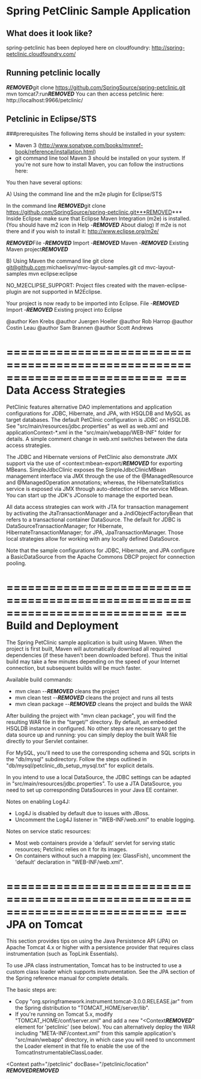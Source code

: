 # Spring PetClinic Sample Application

## What does it look like?
spring-petclinic has been deployed here on cloudfoundry: http://spring-petclinic.cloudfoundry.com/

## Running petclinic locally
***REMOVED***git clone https://github.com/SpringSource/spring-petclinic.git
mvn tomcat7:run***REMOVED***
You can then access petclinic here: http://localhost:9966/petclinic/




## Petclinic in Eclipse/STS

###prerequisites
The following items should be installed in your system:
* Maven 3 (http://www.sonatype.com/books/mvnref-book/reference/installation.html)
* git command line tool
Maven 3 should be installed on your system.
If you're not sure how to install Maven, you can follow the instructions here: 

You then have several options:

A) Using the command line and the m2e plugin for Eclipse/STS 

In the command line
***REMOVED***git clone https://github.com/SpringSource/spring-petclinic.git***REMOVED***
Inside Eclipse: make sure that Eclipse Maven Integration (m2e) is installed. 
(You should have m2 icon in Help -***REMOVED*** About dialog)
If m2e is not there and if you wish to install it:  http://www.eclipse.org/m2e/

***REMOVED***File -***REMOVED*** Import -***REMOVED*** Maven -***REMOVED*** Existing Maven project***REMOVED***



B) Using Maven the command line
git clone git@github.com:michaelisvy/mvc-layout-samples.git
cd mvc-layout-samples
mvn eclipse:eclipse

NO_M2ECLIPSE_SUPPORT: Project files created with the maven-eclipse-plugin are not supported in M2Eclipse.

Your project is now ready to be imported into Eclipse.
File -***REMOVED*** Import -***REMOVED*** Existing project into Eclipse






@author Ken Krebs
@author Juergen Hoeller
@author Rob Harrop
@author Costin Leau
@author Sam Brannen
@author Scott Andrews

==========================================================================
=== Data Access Strategies
==========================================================================

PetClinic features alternative DAO implementations and application
configurations for JDBC, Hibernate, and JPA, with HSQLDB and MySQL as
target databases. The default PetClinic configuration is JDBC on HSQLDB.
See "src/main/resources/jdbc.properties" as well as web.xml and
applicationContext-*.xml in the "src/main/webapp/WEB-INF" folder for
details. A simple comment change in web.xml switches between the data
access strategies.

The JDBC and Hibernate versions of PetClinic also demonstrate JMX support
via the use of <context:mbean-export/***REMOVED*** for exporting MBeans.
SimpleJdbcClinic exposes the SimpleJdbcClinicMBean management interface
via JMX through the use of the @ManagedResource and @ManagedOperation
annotations; whereas, the HibernateStatistics service is exposed via JMX
through auto-detection of the service MBean. You can start up the JDK's
JConsole to manage the exported bean.

All data access strategies can work with JTA for transaction management by
activating the JtaTransactionManager and a JndiObjectFactoryBean that
refers to a transactional container DataSource. The default for JDBC is
DataSourceTransactionManager; for Hibernate, HibernateTransactionManager;
for JPA, JpaTransactionManager. Those local strategies allow for working
with any locally defined DataSource.

Note that the sample configurations for JDBC, Hibernate, and JPA configure
a BasicDataSource from the Apache Commons DBCP project for connection
pooling.

==========================================================================
=== Build and Deployment
==========================================================================

The Spring PetClinic sample application is built using Maven.
When the project is first built, Maven will automatically download all required
dependencies (if these haven't been downloaded before). Thus the initial build
may take a few minutes depending on the speed of your Internet connection,
but subsequent builds will be much faster.

Available build commands:

- mvn clean         --***REMOVED*** cleans the project
- mvn clean test    --***REMOVED*** cleans the project and runs all tests
- mvn clean package --***REMOVED*** cleans the project and builds the WAR

After building the project with "mvn clean package", you will find the
resulting WAR file in the "target/" directory. By default, an
embedded HSQLDB instance in configured. No other steps are necessary to
get the data source up and running: you can simply deploy the built WAR
file directly to your Servlet container.

For MySQL, you'll need to use the corresponding schema and SQL scripts in
the "db/mysql" subdirectory. Follow the steps outlined in
"db/mysql/petclinic_db_setup_mysql.txt" for explicit details.

In you intend to use a local DataSource, the JDBC settings can be adapted
in "src/main/resources/jdbc.properties". To use a JTA DataSource, you need
to set up corresponding DataSources in your Java EE container.

Notes on enabling Log4J:
 - Log4J is disabled by default due to issues with JBoss.
 - Uncomment the Log4J listener in "WEB-INF/web.xml" to enable logging.
 
Notes on service static resources:
 - Most web containers provide a 'default' servlet for serving static 
 resources; Petclinic relies on it for its images.
 - On containers without such a mapping (ex: GlassFish), uncomment the 
 'default' declaration in "WEB-INF/web.xml".

==========================================================================
=== JPA on Tomcat
==========================================================================

This section provides tips on using the Java Persistence API (JPA) on
Apache Tomcat 4.x or higher with a persistence provider that requires
class instrumentation (such as TopLink Essentials).

To use JPA class instrumentation, Tomcat has to be instructed to use a
custom class loader which supports instrumentation. See the JPA section of
the Spring reference manual for complete details.

The basic steps are:
 - Copy "org.springframework.instrument.tomcat-3.0.0.RELEASE.jar" from the
   Spring distribution to "TOMCAT_HOME/server/lib".
 - If you're running on Tomcat 5.x, modify "TOMCAT_HOME/conf/server.xml"
   and add a new "<Context***REMOVED***" element for 'petclinic' (see below). You can 
   alternatively deploy the WAR including "META-INF/context.xml" from this 
   sample application's "src/main/webapp" directory, in which case you
   will need to uncomment the Loader element in that file to enable the
   use of the TomcatInstrumentableClassLoader.

<Context path="/petclinic" docBase="/petclinic/location" ***REMOVED******REMOVED***
  <!-- please note that useSystemClassLoaderAsParent is available since Tomcat 5.5.20; remove it if previous versions are being used --***REMOVED***
  <Loader loaderClass="org.springframework.instrument.classloading.tomcat.TomcatInstrumentableClassLoader" useSystemClassLoaderAsParent="false"/***REMOVED***
  ***REMOVED***
</Context***REMOVED***
